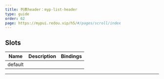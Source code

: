 ```yaml
---
title: 列表header：myp-list-header
type: guide
order: 62
page: https://mypui.redou.vip/h5/#/pages/scroll/index
---
```


## Slots

| Name    | Description | Bindings |
| ------- | ----------- | -------- |
| default |             |          |

---
